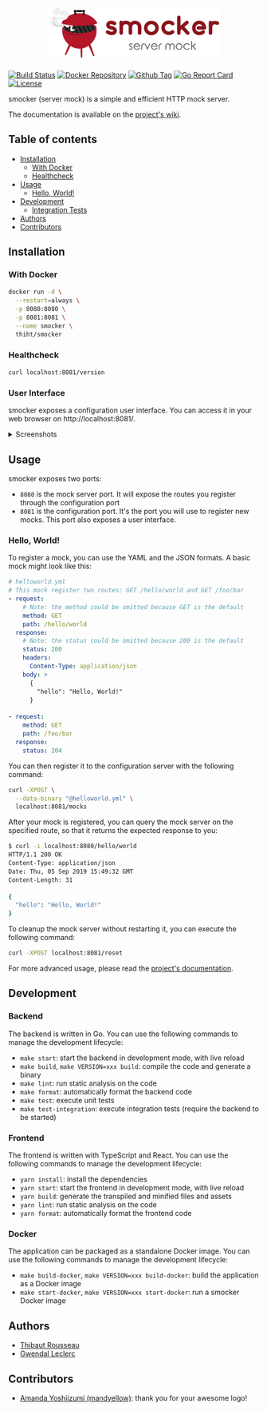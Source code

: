 <h1 align="center">
  <img src="docs/logo-horizontal.png" alt="smocker" height="100" title="smocker logo by mandyellow" />
</h1>

[![Build Status](https://img.shields.io/travis/Thiht/smocker/master?logo=travis)](https://travis-ci.org/Thiht/smocker)
[![Docker Repository](https://img.shields.io/badge/docker-thiht%2Fsmocker-blue?logo=docker)](https://hub.docker.com/r/thiht/smocker)
[![Github Tag](https://img.shields.io/github/tag/Thiht/smocker.svg?logo=github)](https://github.com/Thiht/smocker/tags/)
[![Go Report Card](https://goreportcard.com/badge/github.com/Thiht/smocker)](https://goreportcard.com/report/github.com/Thiht/smocker)
[![License](https://img.shields.io/github/license/Thiht/smocker?logo=open-source-initiative)](https://github.com/Thiht/smocker/blob/master/LICENSE)

smocker (server mock) is a simple and efficient HTTP mock server.

The documentation is available on the [project's wiki](https://github.com/Thiht/smocker/wiki).

## Table of contents

- [Installation](#installation)
  - [With Docker](#with-docker)
  - [Healthcheck](#healthcheck)
- [Usage](#usage)
  - [Hello, World!](#hello-world)
- [Development](#development)
  - [Integration Tests](#integration-tests)
- [Authors](#authors)
- [Contributors](#contributors)

## Installation

### With Docker

```sh
docker run -d \
  --restart=always \
  -p 8080:8080 \
  -p 8081:8081 \
  --name smocker \
  thiht/smocker
```

### Healthcheck

```sh
curl localhost:8081/version
```

### User Interface

smocker exposes a configuration user interface. You can access it in your web browser on http://localhost:8081/.

<details>
  <summary>Screenshots</summary>

![History](docs/screenshot-history.png)

![Mocks](docs/screenshot-mocks.png)

</details>

## Usage

smocker exposes two ports:

- `8080` is the mock server port. It will expose the routes you register through the configuration port
- `8081` is the configuration port. It's the port you will use to register new mocks. This port also exposes a user interface.

### Hello, World!

To register a mock, you can use the YAML and the JSON formats. A basic mock might look like this:

```yaml
# helloworld.yml
# This mock register two routes: GET /hello/world and GET /foo/bar
- request:
    # Note: the method could be omitted because GET is the default
    method: GET
    path: /hello/world
  response:
    # Note: the status could be omitted because 200 is the default
    status: 200
    headers:
      Content-Type: application/json
    body: >
      {
        "hello": "Hello, World!"
      }

- request:
    method: GET
    path: /foo/bar
  response:
    status: 204
```

You can then register it to the configuration server with the following command:

```sh
curl -XPOST \
  --data-binary "@helloworld.yml" \
  localhost:8081/mocks
```

After your mock is registered, you can query the mock server on the specified route, so that it returns the expected response to you:

```sh
$ curl -i localhost:8080/hello/world
HTTP/1.1 200 OK
Content-Type: application/json
Date: Thu, 05 Sep 2019 15:49:32 GMT
Content-Length: 31

{
  "hello": "Hello, World!"
}
```

To cleanup the mock server without restarting it, you can execute the following command:

```sh
curl -XPOST localhost:8081/reset
```

For more advanced usage, please read the [project's documentation](https://github.com/Thiht/smocker/wiki).

## Development

### Backend

The backend is written in Go. You can use the following commands to manage the development lifecycle:

- `make start`: start the backend in development mode, with live reload
- `make build`, `make VERSION=xxx build`: compile the code and generate a binary
- `make lint`: run static analysis on the code
- `make format`: automatically format the backend code
- `make test`: execute unit tests
- `make test-integration`: execute integration tests (require the backend to be started)

### Frontend

The frontend is written with TypeScript and React. You can use the following commands to manage the development lifecycle:

- `yarn install`: install the dependencies
- `yarn start`: start the frontend in development mode, with live reload
- `yarn build`: generate the transpiled and minified files and assets
- `yarn lint`: run static analysis on the code
- `yarn format`: automatically format the frontend code

### Docker

The application can be packaged as a standalone Docker image. You can use the following commands to manage the development lifecycle:

- `make build-docker`, `make VERSION=xxx build-docker`: build the application as a Docker image
- `make start-docker`, `make VERSION=xxx start-docker`: run a smocker Docker image

## Authors

- [Thibaut Rousseau](https://github.com/Thiht)
- [Gwendal Leclerc](https://github.com/gwleclerc)

## Contributors

- [Amanda Yoshiizumi (mandyellow)](https://github.com/mandyellow): thank you for your awesome logo!
